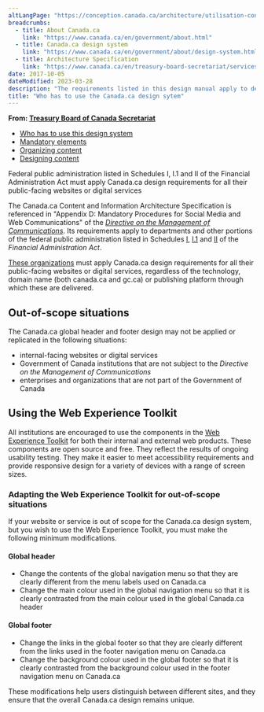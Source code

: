 ```yaml
---
altLangPage: "https://conception.canada.ca/architecture/utilisation-concept-canadaca.html"
breadcrumbs:
  - title: About Canada.ca
    link: "https://www.canada.ca/en/government/about.html"
  - title: Canada.ca design system
    link: "https://www.canada.ca/en/government/about/design-system.html"
  - title: Architecture Specification
    link: "https://www.canada.ca/en/treasury-board-secretariat/services/government-communications/canada-content-information-architecture-specification.html"
date: 2017-10-05
dateModified: 2023-03-28
description: "The requirements listed in this design manual apply to departments and other portions of the federal public administration as set out in Schedules I, I.1 and II of the Financial Administration Act. As such, in-scope institutions must apply Canada.ca design requirements for all public-facing web sites or digital services."
title: "Who has to use the Canada.ca design sytem"
---
```

<p class="gc-byline"><strong>From: <a href="/en/treasury-board-secretariat.html">Treasury Board of Canada Secretariat</a></strong></p>
<div>
  <div class="mrgn-tp-md mrgn-bttm-sm brdr-bttm">
    <div class="row  mrgn-bttm-sm">
      <ul class="toc lst-spcd col-md-12">
        <li class="col-md-4"><a href="canada-content-information-architecture-specification/usage-canadaca-design.html" class="list-group-item cust-active active">Who has to use this design system</a> </li>
        <li class="col-md-4"><a href="mandatory-elements.html" class="list-group-item">Mandatory elements</a> </li>
        <li class="col-md-4"><a href="organizing-content.html" class="list-group-item">Organizing content</a> </li>
        <li class="col-md-4"><a href="templates.html" class="list-group-item">Designing content</a> </li>
      </ul>
    </div>
  </div>
  <p class="hidden" id="#who-has-to-use">Federal public administration listed in Schedules I, I.1 and II of the Financial Administration Act must apply Canada.ca design requirements for all their public-facing websites or digital services</p>
  <p>The Canada.ca Content and Information Architecture Specification is referenced in "Appendix D: Mandatory Procedures for Social Media and Web Communications" of the&nbsp;<a href="http://www.tbs-sct.gc.ca/pol/doc-eng.aspx?id=30682"><cite>Directive on the  Management of Communications</cite></a>. Its requirements apply to departments and other  portions of the federal public administration listed in Schedules&nbsp;<a href="https://laws-lois.justice.gc.ca/eng/acts/f-11/page-19.html#docCont">I</a>,&nbsp;<a href="https://laws-lois.justice.gc.ca/eng/acts/f-11/page-20.html#docCont">I.1</a>&nbsp;and&nbsp;<a href="https://laws-lois.justice.gc.ca/eng/acts/f-11/page-21.html#docCont">II</a>&nbsp;of the <cite>Financial Administration Act</cite>.</p>
  <p><a href="/en/government/about/design-system/institutions-list.html">These organizations</a> must apply Canada.ca design requirements for all their public-facing  websites or digital services, regardless of the technology, domain name (both canada.ca and gc.ca) or  publishing platform through which these are delivered. </p>
  <section>
    <h2>Out-of-scope situations</h2>
    <p>The Canada.ca global  header and footer design may not be applied or replicated in the following  situations:</p>
    <ul>
      <li>internal-facing  websites or digital services </li>
      <li>Government of Canada institutions that are not subject to the <cite>Directive on the Management of Communications</cite></li>
      <li>enterprises  and organizations that are not part of the Government of Canada </li>
    </ul>
    <h2>Using the Web Experience Toolkit</h2>
    <p>All institutions are encouraged to use the components in the <a href="http://www.tbs-sct.gc.ca/hgw-cgf/oversight-surveillance/communications/ws-nw/wet-boew-eng.asp">Web Experience  Toolkit</a>&nbsp;for  both their internal and external web products. These components are open source and free. They reflect the results of  ongoing usability testing. They make it easier to meet accessibility requirements and  provide responsive design for a variety of devices with a range of screen  sizes.</p>
    <section>
      <h3>Adapting the Web Experience Toolkit for out-of-scope situations</h3>
      <p>If your website or service is out of scope for the Canada.ca design system, but you wish to use the Web Experience Toolkit, you must make the following minimum  modifications.</p>
      <h4>Global header</h4>
      <ul type="disc">
        <li>Change the contents of the global navigation menu so that they are clearly different from the menu labels used on Canada.ca</li>
        <li>Change the main colour used in the global navigation menu so that it is clearly contrasted from the main colour used in the global Canada.ca header</li>
      </ul>
      <h4>Global footer</h4>
      <ul type="disc">
        <li>Change the links in the global footer so that they are clearly different from the links used in the footer navigation menu on Canada.ca</li>
        <li>Change the background colour used in the global footer so that it is clearly contrasted from the background colour used in the footer navigation menu on Canada.ca</li>
      </ul>
      <p>These modifications help users distinguish between different sites, and they ensure that the overall Canada.ca design remains unique.</p>
    </section>
